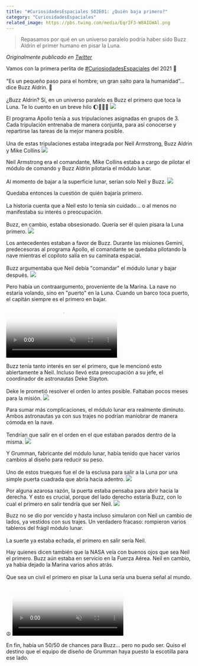 ```yaml
---
title: "#CuriosidadesEspaciales S02E01: ¿Quién baja primero?"
category: "CuriosidadesEspaciales"
related_image: https://pbs.twimg.com/media/EqrIF3-W8AIGWAl.png
---
```

> Repasamos por qué en un universo paralelo podría haber sido Buzz Aldrin el primer humano en pisar la Luna.

*Originalmente publicado en [Twitter](https://twitter.com/guidodecaso/status/1345117352543854594)*

<div class="card-tweets" dir="auto">
    <p>Vamos con la primera perlita de <a class="entity-hashtag" href="/hashtag/CuriosiodadesEspaciales">#CuriosiodadesEspaciales</a> del 2021 🚀<br />
<br />
"Es un pequeño paso para el hombre; un gran salto para la humanidad”... dice Buzz Aldrin. 🤔<br />
<br />
¿Buzz Aldrin? Sí, en un universo paralelo es Buzz el primero que toca la Luna. Te lo cuento en un breve hilo 🌔👨🏻‍🚀 <span class="entity-image"><a href="https://pbs.twimg.com/media/EqrIF3-W8AIGWAl.png" target="_blank"><img src="https://pbs.twimg.com/media/EqrIF3-W8AIGWAl.png"></a></span></p>
    <p>El programa Apollo tenía a sus tripulaciones asignadas en grupos de 3. Cada tripulación entrenaba de manera conjunta, para así conocerse y repartirse las tareas de la mejor manera posible.<br />
<br />
Una de estas tripulaciones estaba integrada por Neil Armstrong, Buzz Aldrin y Mike Collins <span class="entity-image"><a href="https://pbs.twimg.com/media/EqrJHmyXMAEhKQC.jpg" target="_blank"><img src="https://pbs.twimg.com/media/EqrJHmyXMAEhKQC.jpg"></a></span></p>
    <p>Neil Armstrong era el comandante, Mike Collins estaba a cargo de pilotar el módulo de comando y Buzz Aldrin pilotaría el módulo lunar. <br />
<br />
Al momento de bajar a la superficie lunar, serían solo Neil y Buzz. <span class="entity-image"><a href="https://pbs.twimg.com/media/EqrKAXEXYAA5ked.png" target="_blank"><img src="https://pbs.twimg.com/media/EqrKAXEXYAA5ked.png"></a></span></p>
    <p>Quedaba entonces la cuestión de quién bajaría primero. <br />
<br />
La historia cuenta que a Neil esto lo tenía sin cuidado... o al menos no manifestaba su interés o preocupación.<br />
<br />
Buzz, en cambio, estaba obsesionado. Quería ser él quien pisara la Luna primero. <span class="entity-image"><a href="https://pbs.twimg.com/media/EqrPz9WXUAQVHKD.png" target="_blank"><img src="https://pbs.twimg.com/media/EqrPz9WXUAQVHKD.png"></a></span></p>
    <p>Los antecedentes estaban a favor de Buzz. Durante las misiones Gemini, predecesoras al programa Apollo, el comandante se quedaba pilotando la nave mientras el copiloto salía en su caminata espacial.<br />
<br />
Buzz argumentaba que Neil debía "comandar" el módulo lunar y bajar después. <span class="entity-image"><a href="https://pbs.twimg.com/media/EqrPBG0XcAE9Kq4.jpg" target="_blank"><img src="https://pbs.twimg.com/media/EqrPBG0XcAE9Kq4.jpg"></a></span></p>
    <p>Pero había un contraargumento, proveniente de la Marina. La nave no estaría volando, sino en "puerto" en la Luna. Cuando un barco toca puerto, el capitán siempre es el primero en bajar. <span class="entity-video-gif"><video autoplay muted loop controls poster="https://pbs.twimg.com/tweet_video_thumb/EqrRI6kW4A0w0Tz.jpg"><source src="https://video.twimg.com/tweet_video/EqrRI6kW4A0w0Tz.mp4" type="video/mp4"><img alt="In The Navy Village People GIF" src="https://pbs.twimg.com/tweet_video_thumb/EqrRI6kW4A0w0Tz.jpg"></video></span></p>
    <p>Buzz tenía tanto interés en ser el primero, que le mencionó esto abiertamente a Neil. Incluso llevó esta preocupación a su jefe, el coordinador de astronautas Deke Slayton. <br />
<br />
Deke le prometió resolver el orden lo antes posible. Faltaban pocos meses para la misión. <span class="entity-image"><a href="https://pbs.twimg.com/media/EqrP_QdXMAo1rBh.jpg" target="_blank"><img src="https://pbs.twimg.com/media/EqrP_QdXMAo1rBh.jpg"></a></span></p>
    <p>Para sumar más complicaciones, el módulo lunar era realmente diminuto. Ambos astronautas ya con sus trajes no podrían maniobrar de manera cómoda en la nave. <br />
<br />
Tendrían que salir en el orden en el que estaban parados dentro de la misma. <span class="entity-image"><a href="https://pbs.twimg.com/media/EqrQKyBWMAMikrs.jpg" target="_blank"><img src="https://pbs.twimg.com/media/EqrQKyBWMAMikrs.jpg"></a></span></p>
    <p>Y Grumman, fabricante del módulo lunar, había tenido que hacer varios cambios al diseño para reducir su peso.<br />
<br />
Uno de estos trueques fue el de la esclusa para salir a la Luna por una simple puerta cuadrada que abría hacia adentro. <span class="entity-image"><a href="https://pbs.twimg.com/media/EqrMgj2W4AAFjdB.png" target="_blank"><img src="https://pbs.twimg.com/media/EqrMgj2W4AAFjdB.png"></a></span></p>
    <p>Por alguna azarosa razón, la puerta estaba pensaba para abrir hacia la derecha. Y esto es crucial, porque del lado derecho estaría Buzz, con lo cual el primero en salir tendría que ser Neil. <span class="entity-image"><a href="https://pbs.twimg.com/media/EqrOiwnXEAA4-7N.jpg" target="_blank"><img src="https://pbs.twimg.com/media/EqrOiwnXEAA4-7N.jpg"></a></span></p>
    <p>Buzz no se dio por vencido y hasta incluso simularon con Neil un cambio de lados, ya vestidos con sus trajes. Un verdadero fracaso: rompieron varios tableros del frágil módulo lunar.<br />
<br />
La suerte ya estaba echada, el primero en salir sería Neil.</p>
    <p>Hay quienes dicen también que la NASA veía con buenos ojos que sea Neil el primero. Buzz aún estaba en servicio en la Fuerza Aérea. Neil en cambio, ya había dejado la Marina varios años atrás. <br />
<br />
Que sea un civil el primero en pisar la Luna sería una buena señal al mundo. ☮️ <span class="entity-video-gif"><video autoplay muted loop controls poster="https://pbs.twimg.com/tweet_video_thumb/EqrRLcDXAAIQz8W.jpg"><source src="https://video.twimg.com/tweet_video/EqrRLcDXAAIQz8W.mp4" type="video/mp4"><img alt="peace and love GIF" src="https://pbs.twimg.com/tweet_video_thumb/EqrRLcDXAAIQz8W.jpg"></video></span></p>
    <p>En fin, había un 50/50 de chances para Buzz... pero no pudo ser. Quiso el destino que el equipo de diseño de Grumman haya puesto la escotilla para ese lado.</p>
    <p><a class="entity-mention entity-mention-first" href="https://twitter.com/threadreaderapp"></a></p>
</div>

